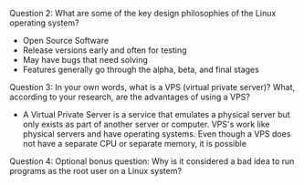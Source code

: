 Question 2: What are some of the key design philosophies of the Linux operating system?

- Open Source Software
- Release versions early and often for testing
- May have bugs that need solving
- Features generally go through the alpha, beta, and final stages



Question 3: In your own words, what is a VPS (virtual private server)? What, according to your research, are the advantages of using a VPS?

- A Virtual Private Server is a service that emulates a physical server but only exists as part of another server or computer.  VPS's work like physical servers and have operating systems.  Even though a VPS does not have a separate CPU or separate memory, it is possible




Question 4: Optional bonus question: Why is it considered a bad idea to run programs as the root user on a Linux system?